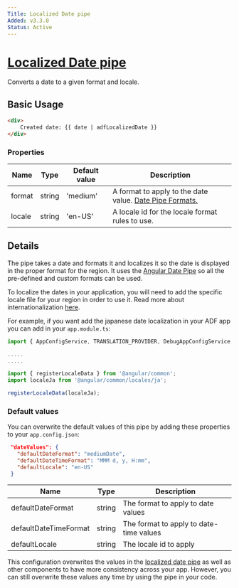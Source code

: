 ```yaml
---
Title: Localized Date pipe
Added: v3.3.0
Status: Active
---
```


# [Localized Date pipe](lib/core/src/lib/pipes/localized-date.pipe.ts "Defined in localized-date.pipe.ts")

Converts a date to a given format and locale.

## Basic Usage

<!-- {% raw %} -->

```HTML
<div>
    Created date: {{ date | adfLocalizedDate }}
</div>
```

<!-- {% endraw %} -->

### Properties

| Name | Type | Default value | Description |
| ---- | ---- | ------------- | ----------- |
| format | string | 'medium' | A format to apply to the date value. [Date Pipe Formats.](https://angular.io/api/common/DatePipe#custom-format-options) |
| locale | string | 'en-US' | A locale id for the locale format rules to use. |

## Details

The pipe takes a date and formats it and localizes it so the date is displayed in the proper format for the region. It uses the [Angular Date Pipe](https://angular.io/api/common/DatePipe#custom-format-options) so all the pre-defined and custom formats can be used. 

To localize the dates in your application, you will need to add the specific locale file for your region in order to use it. Read more about internationalization [here](https://angular.io/guide/i18n#i18n-pipes).

For example, if you want add the japanese date localization in your ADF app you can add in your `app.module.ts`:

```typescript
import { AppConfigService, TRANSLATION_PROVIDER, DebugAppConfigService, CoreModule, CoreAutomationService } from '@alfresco/adf-core';

.....
.....

import { registerLocaleData } from '@angular/common';
import localeJa from '@angular/common/locales/ja';

registerLocaleData(localeJa);
```

### Default values

You can overwrite the default values of this pipe by adding these properties to your `app.config.json`:

```json
 "dateValues": {
   "defaultDateFormat": "mediumDate",
   "defaultDateTimeFormat": "MMM d, y, H:mm",
   "defaultLocale": "en-US"
 }
```

| Name | Type | Description |
| ---- | ---- | ----------- |
| defaultDateFormat | string | The format to apply to date values |
| defaultDateTimeFormat | string | The format to apply to date-time values |
| defaultLocale | string | The locale id to apply |

This configuration overwrites the values in the [localized date pipe](../../core/pipes/localized-date.pipe.md) as well as other components to have more consistency across your app. However, you can still overwrite these values any time by using the pipe in your code. 
